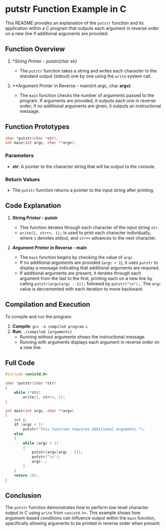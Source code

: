 
# putstr Function Example in C

This README provides an explanation of the `putstr` function and its application within a C program that outputs each argument in reverse order on a new line if additional arguments are provided.

## Function Overview

1. **String Printer - putstr(char *str)**
   - The `putstr` function takes a string and writes each character to the standard output (stdout) one by one using the `write` system call.

2. **Argument Printer in Reverse - main(int argc, char **argv)**
   - The `main` function checks the number of arguments passed to the program. If arguments are provided, it outputs each one in reverse order; if no additional arguments are given, it outputs an instructional message.

## Function Prototypes

```c
char *putstr(char *str);
int main(int argc, char **argv);
```

### Parameters
- **str**: A pointer to the character string that will be output to the console.

### Return Values
- The `putstr` function returns a pointer to the input string after printing.

## Code Explanation

1. **String Printer - putstr**
   - This function iterates through each character of the input string `str`.
   - `write(1, str++, 1);` is used to print each character individually, where `1` denotes stdout, and `str++` advances to the next character.

2. **Argument Printer in Reverse - main**
   - The `main` function begins by checking the value of `argc`.
   - If no additional arguments are provided (`argc < 1`), it uses `putstr` to display a message indicating that additional arguments are required.
   - If additional arguments are present, it iterates through each argument from the last to the first, printing each on a new line by calling `putstr(argv[argc - 1]);` followed by `putstr("\n");`. The `argc` value is decremented with each iteration to move backward.

## Compilation and Execution

To compile and run the program:
1. **Compile**: `gcc -o compiled program.c`
2. **Run**: `./compiled [arguments]`  
   - Running without arguments shows the instructional message.
   - Running with arguments displays each argument in reverse order on a new line.

## Full Code

```c
#include <unistd.h>

char *putstr(char *str)
{
    while (*str)
        write(1, str++, 1);
}

int main(int argc, char **argv)
{
    int i;
    if (argc < 1)
        putstr("This function requires additional arguments.");
    else
    {
        while (argc > 1)
        {
            putstr(argv[argc - 1]);
            putstr("\n");
            argc--;
        }
    }
    return (0);
}
```

## Conclusion

The `putstr` function demonstrates how to perform low-level character output in C using `write` from `<unistd.h>`. This example shows how argument-based conditions can influence output within the `main` function, specifically allowing arguments to be printed in reverse order when present.
